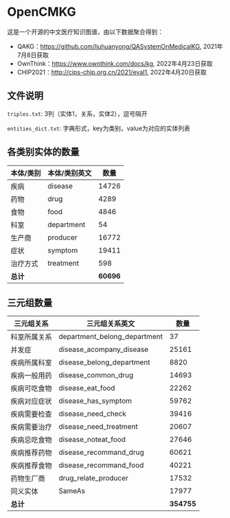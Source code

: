 # OpenCMKG

这是一个开源的中文医疗知识图谱，由以下数据聚合得到：

- QAKG：https://github.com/liuhuanyong/QASystemOnMedicalKG, 2021年7月8日获取
- OwnThink：https://www.ownthink.com/docs/kg, 2022年4月23日获取
- CHIP2021：http://cips-chip.org.cn/2021/eval1, 2022年4月20日获取

## 文件说明

`triples.txt`: 3列（实体1，关系，实体2），逗号隔开

`entities_dict.txt`: 字典形式，key为类别，value为对应的实体列表


## 各类别实体的数量

| 本体/类别 | 本体/类别英文 | 数量       |
| --------- | ------------- | ---------- |
| 疾病      | disease       | 14726      |
| 药物      | drug          | 4289       |
| 食物      | food          | 4846       |
| 科室      | department    | 54         |
| 生产商    | producer      | 16772      |
| 症状      | symptom       | 19411     |
| 治疗方式  | treatment     | 598       |
| **总计**  |               | **60696**  |



## 三元组数量

| **三元组关系** | **三元组关系英文**           | **数量**   |
| -------------- | ---------------------------- | ---------- |
| 科室所属关系   | department_belong_department | 37         |
| 并发症         | disease_acompany_disease     | 25161      |
| 疾病所属科室   | disease_belong_department    | 8820       |
| 疾病一般用药   | disease_common_drug          | 14693      |
| 疾病可吃食物   | disease_eat_food             | 22262      |
| 疾病对应症状   | disease_has_symptom          | 59762      |
| 疾病需要检查   | disease_need_check           | 39416      |
| 疾病需要治疗   | disease_need_treatment       | 20607      |
| 疾病忌吃食物   | disease_noteat_food          | 27646      |
| 疾病推荐药物   | disease_recommand_drug       | 60621      |
| 疾病推荐食物   | disease_recommand_food       | 40221      |
| 药物生厂商     | drug_relate_producer         | 17532      |
| 同义实体       | SameAs                       | 17977      |
| **总计**       |                              | **354755** |








